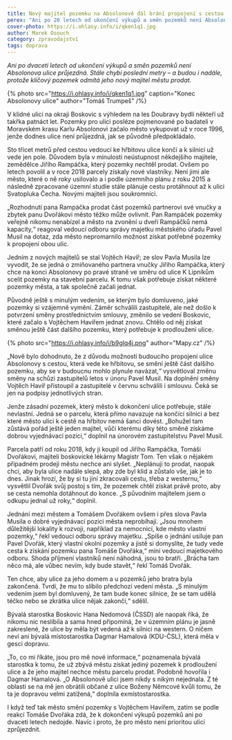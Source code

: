 ```yaml
---
title: Nový majitel pozemku na Absolonově dál brání propojení s cestou ke hřbitovu
perex: "Ani po 20 letech od ukončení výkupů a směn pozemků není Absolonova ulice průjezdná a zřejmě ani nebude: klíčový pozemek odmítá jeho nový majitel městu prodat."
cover-photo: https://i.ohlasy.info/i/qken1q1.jpg
author: Marek Osouch
category: zpravodajství
tags: doprava
---
```


*Ani po dvaceti letech od ukončení výkupů a směn pozemků není Absolonova ulice průjezdná. Stále chybí poslední metry – a budou i nadále, protože klíčový pozemek odmítá jeho nový majitel městu prodat.*

{% photo src="https://i.ohlasy.info/i/qken1q1.jpg" caption="Konec Absolonovy ulice" author="Tomáš Trumpeš" /%}

V klidné ulici na okraji Boskovic s výhledem na les Doubravy bydlí někteří už takřka patnáct let. Pozemky pro ulici posléze pojmenované po badateli v Moravském krasu Karlu Absolonovi začalo město vykupovat už v roce 1996, jenže dodnes ulice není průjezdná, jak se původně předpokládalo.

Sto třicet metrů před cestou vedoucí ke hřbitovu ulice končí a k silnici už vede jen pole. Důvodem byla v minulosti neústupnost někdejšího majitele, zemědělce Jiřího Rampáčka, který pozemky nechtěl prodat. Ovšem po letech povolil a v roce 2018 parcely získaly nové vlastníky. Není jimi ale město, které o ně roky usilovalo a i podle územního plánu z roku 2015 a následně zpracované územní studie stále plánuje cestu protáhnout až k ulici Svatopluka Čecha. Novými majiteli jsou soukromníci.

„Rozhodnutí pana Rampáčka prodat část pozemků partnerovi své vnučky a zbytek panu Dvořákovi město těžko může ovlivnit. Pan Rampáček pozemky veřejně nikomu nenabízel a město na zvonění u dveří Rampáčků nemá kapacity,“ reagoval vedoucí odboru správy majetku městského úřadu Pavel Musil na dotaz, zda město nepromarnilo možnost získat potřebné pozemky k propojení obou ulic.

Jedním z nových majitelů se stal Vojtěch Havíř; ze slov Pavla Musila lze vyvodit, že se jedná o zmiňovaného partnera vnučky Jiřího Rampáčka, který chce na konci Absolonovy po pravé straně ve směru od ulice K Lipníkům scelit pozemky na stavební parcelu. K tomu však potřebuje získat některé pozemky města, a tak společně začali jednat.

Původně ještě s minulým vedením, se kterým bylo domluveno, jaké pozemky si vzájemně vymění. Záměr schválili zastupitelé, ale než došlo k potvrzení směny prostřednictvím smlouvy, změnilo se vedení Boskovic, které začalo s Vojtěchem Havířem jednat znovu. Chtělo od něj získat směnou ještě část dalšího pozemku, který potřebuje k prodloužení ulice.

{% photo src="https://i.ohlasy.info/i/b9glq4j.png" author="Mapy.cz" /%}

„Nově bylo dohodnuto, že z důvodu možnosti budoucího propojení ulice Absolonovy s cestou, která vede ke hřbitovu, se smění ještě část dalšího pozemku, aby se v budoucnu mohlo plynule navázat,“ vysvětloval změnu směny na schůzi zastupitelů letos v únoru Pavel Musil. Na doplnění směny Vojtěch Havíř přistoupil a zastupitelé v červnu schválili i smlouvu. Čeká se jen na podpisy jednotlivých stran.

Jenže zásadní pozemek, který město k dokončení ulice potřebuje, stále nevlastní. Jedná se o parcelu, která přímo navazuje na končící silnici a bez které město ulici k cestě na hřbitov nemá šanci dovést. „Bohužel tam zůstává pořád ještě jeden majitel, vůči kterému díky této směně získáme dobrou vyjednávací pozici,“ doplnil na únorovém zastupitelstvu Pavel Musil.

Parcela patří od roku 2018, kdy ji koupil od Jiřího Rampáčka, Tomáši Dvořákovi, majiteli boskovické lékárny Magistr Tom. Ten však o nějakém případném prodeji městu nechce ani slyšet. „Neplánuji to prodat, naopak chci, aby byla ulice nadále slepá, aby zde byl klid a zůstalo vše, jak je to dnes. Jinak hrozí, že by si tu jiní zkracovali cestu, třeba z westernu,“ vysvětlil Dvořák svůj postoj s tím, že pozemek chtěl získat právě proto, aby se cesta nemohla dotáhnout do konce. „S původním majitelem jsem o odkupu jednal už roky,“ doplnil.

Jednání mezi městem a Tomášem Dvořákem ovšem i přes slova Pavla Musila o dobré vyjednávací pozici města neprobíhají. „Jsou mnohem důležitější lokality k rozvoji, například za nemocnicí, kde město vlastní pozemky,“ řekl vedoucí odboru správy majetku. „Spíše o jednání usiluje pan Pavel Dvořák, který vlastní okolní pozemky a jistě si domyslíte, že tudy vede cesta k získání pozemku pana Tomáše Dvořáka,“ míní vedoucí majetkového odboru. Shoda příjmení vlastníků není náhodná, jsou to bratři. „Brácha tam něco má, ale vůbec nevím, kdy bude stavět,“ řekl Tomáš Dvořák.

Ten chce, aby ulice za jeho domem a u pozemků jeho bratra byla zakončená. Tvrdí, že mu to slíbilo předchozí vedení města. „S minulým vedením jsem byl domluvený, že tam bude konec silnice, že se tam udělá téčko nebo se zkrátka ulice nějak zakončí,“ sdělil.

Bývalá starostka Boskovic Hana Nedomová (ČSSD) ale naopak říká, že nikomu nic neslíbila a sama hned připomíná, že v územním plánu je jasně zakreslené, že ulice by měla být vedená až k silnici na western. O ničem neví ani bývalá místostarostka Dagmar Hamalová (KDU-ČSL), která měla v gesci dopravu.

„To, co mi říkáte, jsou pro mě nové informace,“ poznamenala bývalá starostka k tomu, že už zbývá městu získat jediný pozemek k prodloužení ulice a že jeho majitel nechce městu parcelu prodat. Podobně hovořila i Dagmar Hamalová. „O Absolonově ulici jsem nikdy s nikým nejednala. Z té oblasti se na mě jen obrátili občané z ulice Boženy Němcové kvůli tomu, že ta je dopravou velmi zatížená,“ doplnila exmístostarostka.

I když teď tak město smění pozemky s Vojtěchem Havířem, zatím se podle reakcí Tomáše Dvořáka zdá, že k dokončení výkupů pozemků ani po dvaceti letech nedojde. Navíc i proto, že pro město není prioritou ulici zprůjezdnit.

